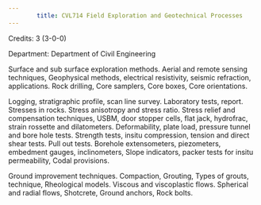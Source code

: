 ```yaml
---
        title: CVL714 Field Exploration and Geotechnical Processes
---
```

Credits: 3 (3-0-0)

Department: Department of Civil Engineering

Surface and sub surface exploration methods. Aerial and remote sensing techniques, Geophysical methods, electrical resistivity, seismic refraction, applications. Rock drilling, Core samplers, Core boxes, Core orientations.

Logging, stratigraphic profile, scan line survey. Laboratory tests, report. Stresses in rocks. Stress anisotropy and stress ratio. Stress relief and compensation techniques, USBM, door stopper cells, flat jack, hydrofrac, strain rossette and dilatometers. Deformability, plate load, pressure tunnel and bore hole tests. Strength tests, insitu compression, tension and direct shear tests. Pull out tests. Borehole extensometers, piezometers, embedment gauges, inclinometers, Slope indicators, packer tests for insitu permeability, Codal provisions.

Ground improvement techniques. Compaction, Grouting, Types of grouts, technique, Rheological models. Viscous and viscoplastic flows. Spherical and radial flows, Shotcrete, Ground anchors, Rock bolts.